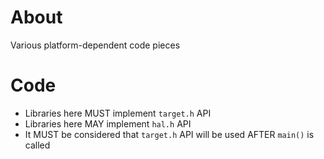 # About

Various platform-dependent code pieces

# Code

- Libraries here MUST implement `target.h` API
- Libraries here MAY implement `hal.h` API
- It MUST be considered that `target.h` API will be used AFTER `main()` is called
